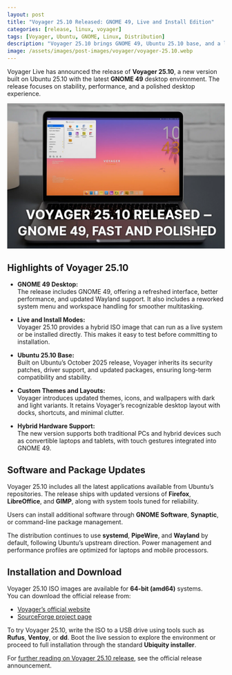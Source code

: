 ```yaml
---
layout: post
title: "Voyager 25.10 Released: GNOME 49, Live and Install Edition"
categories: [release, linux, voyager]
tags: [Voyager, Ubuntu, GNOME, Linux, Distribution]
description: "Voyager 25.10 brings GNOME 49, Ubuntu 25.10 base, and a live + install edition offering speed, style, and flexibility for desktop users."
image: /assets/images/post-images/voyager/voyager-25.10.webp
---
```


Voyager Live has announced the release of **Voyager 25.10**, a new version built on Ubuntu 25.10 with the latest **GNOME 49** desktop environment. The release focuses on stability, performance, and a polished desktop experience.

![Voyager 25.10 featured image](/assets/images/post-images/voyager/voyager-25.10.webp)

## Highlights of Voyager 25.10

- **GNOME 49 Desktop:**  
  The release includes GNOME 49, offering a refreshed interface, better performance, and updated Wayland support. It also includes a reworked system menu and workspace handling for smoother multitasking.

- **Live and Install Modes:**  
  Voyager 25.10 provides a hybrid ISO image that can run as a live system or be installed directly. This makes it easy to test before committing to installation.

- **Ubuntu 25.10 Base:**  
  Built on Ubuntu’s October 2025 release, Voyager inherits its security patches, driver support, and updated packages, ensuring long-term compatibility and stability.

- **Custom Themes and Layouts:**  
  Voyager introduces updated themes, icons, and wallpapers with dark and light variants. It retains Voyager’s recognizable desktop layout with docks, shortcuts, and minimal clutter.

- **Hybrid Hardware Support:**  
  The new version supports both traditional PCs and hybrid devices such as convertible laptops and tablets, with touch gestures integrated into GNOME 49.

## Software and Package Updates

Voyager 25.10 includes all the latest applications available from Ubuntu’s repositories. The release ships with updated versions of **Firefox**, **LibreOffice**, and **GIMP**, along with system tools tuned for reliability.

Users can install additional software through **GNOME Software**, **Synaptic**, or command-line package management.

The distribution continues to use **systemd**, **PipeWire**, and **Wayland** by default, following Ubuntu’s upstream direction. Power management and performance profiles are optimized for laptops and mobile processors.

## Installation and Download

Voyager 25.10 ISO images are available for **64-bit (amd64)** systems.  
You can download the official release from:

- [Voyager’s official website](https://voyagerlive.org/voyager-25-10/)  
- [SourceForge project page](https://sourceforge.net/projects/voyagerlive/files/Voyager-25.10-amd64.iso/download)

To try Voyager 25.10, write the ISO to a USB drive using tools such as **Rufus**, **Ventoy**, or **dd**. Boot the live session to explore the environment or proceed to full installation through the standard **Ubiquity installer**.

For [further reading on Voyager 25.10 release](https://voyagerlive.org/voyager-25-10/), see the official release announcement.
